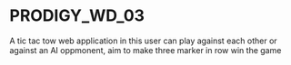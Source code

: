 # PRODIGY_WD_03
A tic tac tow web application in this user can play against each other or against an AI oppmonent, aim to make three marker in row win the game

